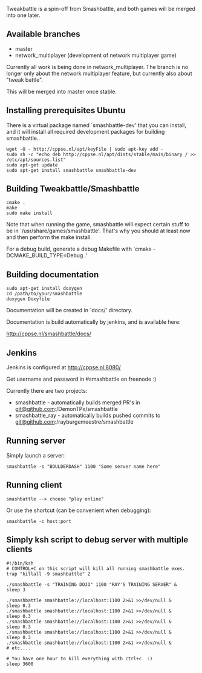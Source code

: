 
Tweakbattle is a spin-off from Smashbattle, and both games will be merged into
one later.

## Available branches

* master
* network\_multiplayer (development of network multiplayer game)

Currently all work is being done in network\_multiplayer.
The branch is no longer only about the network multiplayer feature, but
currently also about "tweak battle".

This will be merged into master once stable.

## Installing prerequisites Ubuntu

There is a virtual package named `smashbattle-dev' that you can install, and it
will install all required development packages for building smashbattle..

    wget -O - http://cppse.nl/apt/keyFile | sudo apt-key add -
    sudo sh -c "echo deb http://cppse.nl/apt/dists/stable/main/binary / >> /etc/apt/sources.list"
    sudo apt-get update
    sudo apt-get install smashbattle smashbattle-dev

## Building Tweakbattle/Smashbattle

    cmake .
    make
    sudo make install

Note that when running the game, smashbattle will expect certain stuff to be in
`/usr/share/games/smashbattle'.
That's why you should at least now and then perform the make install.

For a debug build, generate a debug Makefile with `cmake -DCMAKE_BUILD_TYPE=Debug .'

## Building documentation

    sudo apt-get install doxygen
    cd /path/to/your/smashbattle
    doxygen Doxyfile

Documentation will be created in `docs/' directory.

Documentation is build automatically by jenkins, and is available here:

http://cppse.nl/smashbattle/docs/

## Jenkins

Jenkins is configured at http://cppse.nl:8080/

Get username and password in #smashbattle on freenode :)

Currently there are two projects:

- smashbattle      - automatically builds merged PR's in
                     git@github.com:/DemonTPx/smashbattle
- smashbattle\_ray - automatically builds pushed commits to
                     git@github.com:/rayburgemeestre/smashbattle

## Running server

Simply launch a server:

    smashbattle -s "BOULDERDASH" 1100 "Some server name here"

## Running client

    smashbattle --> choose "play online"

Or use the shortcut (can be convenient when debugging):

    smashbattle -c host:port

## Simply ksh script to debug server with multiple clients


    #!/bin/ksh
    # CONTROL+C on this script will kill all running smashbattle exes.
    trap "killall -9 smashbattle" 2
    
    ./smashbattle -s "TRAINING DOJO" 1100 "RAY'S TRAINING SERVER" &
    sleep 3
    
    ./smashbattle smashbattle://localhost:1100 2>&1 >>/dev/null &
    sleep 0.3
    ./smashbattle smashbattle://localhost:1100 2>&1 >>/dev/null &
    sleep 0.3
    ./smashbattle smashbattle://localhost:1100 2>&1 >>/dev/null &
    sleep 0.3
    ./smashbattle smashbattle://localhost:1100 2>&1 >>/dev/null &
    sleep 0.3
    ./smashbattle smashbattle://localhost:1100 2>&1 >>/dev/null &
    # etc....

    # You have one hour to kill everything with ctrl+c. :)
    sleep 3600
